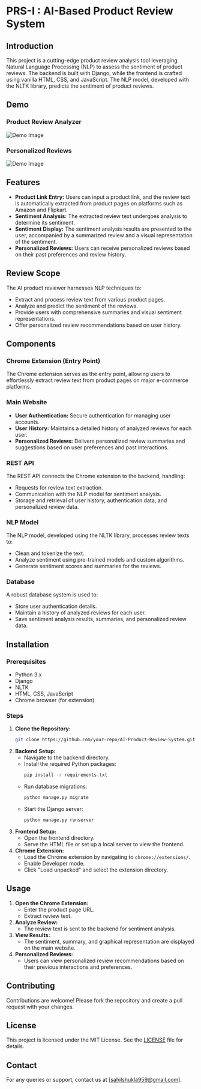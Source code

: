 # PRS-I : AI-Based Product Review System

## Introduction
This project is a cutting-edge product review analysis tool leveraging Natural Language Processing (NLP) to assess the sentiment of product reviews. The backend is built with Django, while the frontend is crafted using vanilla HTML, CSS, and JavaScript. The NLP model, developed with the NLTK library, predicts the sentiment of product reviews.

## Demo

### Product Review Analyzer
![Demo Image](https://github.com/sahilshukla3003/AI-Based-Product-Review-System-PRS-I-/assets/124785012/4a486a48-6842-4bac-87d4-a50b2ea4731e)


### Personalized Reviews
![Demo Image](https://github.com/sahilshukla3003/AI-Based-Product-Review-System-PRS-I-/assets/124785012/6e475305-71ff-45b2-97d0-1ae77637842f)


## Features
- **Product Link Entry:** Users can input a product link, and the review text is automatically extracted from product pages on platforms such as Amazon and Flipkart.
- **Sentiment Analysis:** The extracted review text undergoes analysis to determine its sentiment.
- **Sentiment Display:** The sentiment analysis results are presented to the user, accompanied by a summarized review and a visual representation of the sentiment.
- **Personalized Reviews:** Users can receive personalized reviews based on their past preferences and review history.

## Review Scope
The AI product reviewer harnesses NLP techniques to:
- Extract and process review text from various product pages.
- Analyze and predict the sentiment of the reviews.
- Provide users with comprehensive summaries and visual sentiment representations.
- Offer personalized review recommendations based on user history.

## Components

### Chrome Extension (Entry Point)
The Chrome extension serves as the entry point, allowing users to effortlessly extract review text from product pages on major e-commerce platforms.

### Main Website
- **User Authentication:** Secure authentication for managing user accounts.
- **User History:** Maintains a detailed history of analyzed reviews for each user.
- **Personalized Reviews:** Delivers personalized review summaries and suggestions based on user preferences and past interactions.

### REST API
The REST API connects the Chrome extension to the backend, handling:
- Requests for review text extraction.
- Communication with the NLP model for sentiment analysis.
- Storage and retrieval of user history, authentication data, and personalized review data.

### NLP Model
The NLP model, developed using the NLTK library, processes review texts to:
- Clean and tokenize the text.
- Analyze sentiment using pre-trained models and custom algorithms.
- Generate sentiment scores and summaries for the reviews.

### Database
A robust database system is used to:
- Store user authentication details.
- Maintain a history of analyzed reviews for each user.
- Save sentiment analysis results, summaries, and personalized review data.

## Installation

### Prerequisites
- Python 3.x
- Django
- NLTK
- HTML, CSS, JavaScript
- Chrome browser (for extension)

### Steps
1. **Clone the Repository:**
   ```sh
   git clone https://github.com/your-repo/AI-Product-Review-System.git
   ```
2. **Backend Setup:**
   - Navigate to the backend directory.
   - Install the required Python packages:
     ```sh
     pip install -r requirements.txt
     ```
   - Run database migrations:
     ```sh
     python manage.py migrate
     ```
   - Start the Django server:
     ```sh
     python manage.py runserver
     ```
3. **Frontend Setup:**
   - Open the frontend directory.
   - Serve the HTML file or set up a local server to view the frontend.
4. **Chrome Extension:**
   - Load the Chrome extension by navigating to `chrome://extensions/`.
   - Enable Developer mode.
   - Click "Load unpacked" and select the extension directory.

## Usage
1. **Open the Chrome Extension:**
   - Enter the product page URL.
   - Extract review text.
2. **Analyze Review:**
   - The review text is sent to the backend for sentiment analysis.
3. **View Results:**
   - The sentiment, summary, and graphical representation are displayed on the main website.
4. **Personalized Reviews:**
   - Users can view personalized review recommendations based on their previous interactions and preferences.

## Contributing
Contributions are welcome! Please fork the repository and create a pull request with your changes.

## License
This project is licensed under the MIT License. See the [LICENSE](LICENSE) file for details.

## Contact
For any queries or support, contact us at [sahilshukla959@gmail.com].


